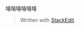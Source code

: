 
嘻嘻嘻嘻嘻嘻

> Written with [StackEdit](https://stackedit.io/).
<!--stackedit_data:
eyJoaXN0b3J5IjpbLTMzOTI1OTU4MF19
-->